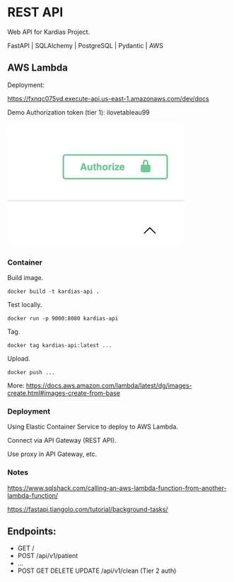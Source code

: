 # REST API

Web API for Kardias Project.

FastAPI | SQLAlchemy | PostgreSQL | Pydantic | AWS


## AWS Lambda

Deployment:

https://fxnqc075vd.execute-api.us-east-1.amazonaws.com/dev/docs

Demo Authorization token (tier 1): ilovetableau99

![Auth](./docs/img/auth.png)

### Container

Build image.

```shell
docker build -t kardias-api . 
```

Test locally.

```shell
docker run -p 9000:8080 kardias-api 
```

Tag.

```shell
docker tag kardias-api:latest ...
```

Upload.

```shell
docker push ...
```

More: https://docs.aws.amazon.com/lambda/latest/dg/images-create.html#images-create-from-base


### Deployment

Using Elastic Container Service to deploy to AWS Lambda. 

Connect via API Gateway (REST API).

Use proxy in API Gateway, etc.


### Notes

https://www.sqlshack.com/calling-an-aws-lambda-function-from-another-lambda-function/

https://fastapi.tiangolo.com/tutorial/background-tasks/


## Endpoints:

- GET /
- POST /api/v1/patient
- ...
- POST GET DELETE UPDATE /api/v1/clean (Tier 2 auth)